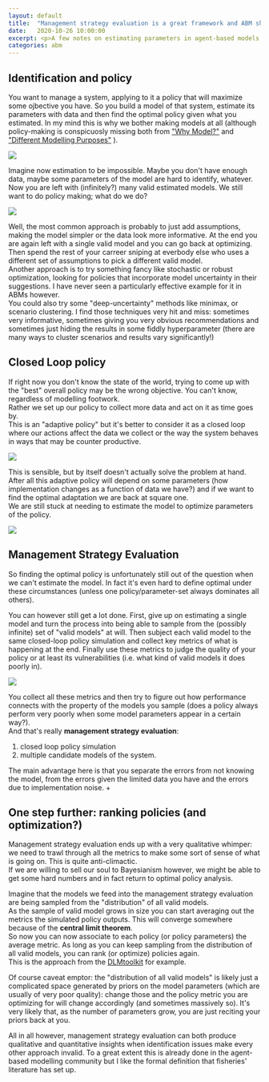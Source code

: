 ```yaml
---
layout: default
title:  "Management strategy evaluation is a great framework and ABM should steal it!"
date:   2020-10-26 10:00:00
excerpt: <p>A few notes on estimating parameters in agent-based models, trying to tie together the literature and identify the disparate objectives we are trying to achieve</p>
categories: abm 
--- 
```


## Identification and policy

You want to manage a system, applying to it a policy that will maximize some ojbective you have. So you build a model of that system, estimate its parameters with data and then find the optimal policy given what you estimated.
In my mind this is why we bother making models at all (although policy-making is conspicuosly missing both from ["Why Model?"](http://jasss.soc.surrey.ac.uk/11/4/12.html) and ["Different Modelling Purposes"](http://jasss.soc.surrey.ac.uk/22/3/6.html) ).
<div>
<img  src="{{ site.baseurl }}/assets/mse/common.png"/>
</div>

Imagine now estimation to be impossible. Maybe you don't have enough data, maybe some parameters of the model are hard to identify, whatever. Now you are left with (infinitely?) many valid estimated models. We still want to do policy making; what do we do?  
<div>
<img src="{{ site.baseurl }}/assets/mse/multimodel.png"/>
</div>

Well, the most common approach is probably to just add assumptions, making the model simpler or the data look more informative. At the end you are again left with a single valid model and you can go back at optimizing. Then spend the rest of your carreer sniping at everbody else who uses a different set of assumptions to pick a different valid model.  
Another approach is to try something fancy like stochastic or robust optimization, looking for policies that incorporate model uncertainty in their suggestions. I have never seen a particularly effective example for it in ABMs however.  
You could also try some "deep-uncertainty" methods like minimax, or scenario clustering. I find those techniques very hit and miss: sometimes very informative, sometimes giving you very obvious recommendations and sometimes just hiding the results in some fiddly hyperparameter (there are many ways to cluster scenarios and results vary significantly!)


## Closed Loop policy

If right now you don't know the state of the world, trying to come up with the "best" overall policy may be the wrong objective. You can't know, regardless of modelling footwork.  
Rather we set up our policy to collect more data and act on it as time goes by.  
This is an "adaptive policy" but it's better to consider it as a closed loop where our actions  affect the data we collect or the way the system behaves in ways that may be counter productive.

<div>
<img src="{{ site.baseurl }}/assets/mse/closedloop.png"/>
</div>

This is sensible, but by itself doesn't actually solve the problem at hand.
After all this adaptive policy will depend on some parameters (how implementation changes as a function of data we have?) and if we want to find the optimal adaptation we are back at square one.  
We are still stuck at needing to estimate the model to optimize parameters of the policy.

<div>
<img src="{{ site.baseurl }}/assets/mse/closedloop2.png"/>
</div>
 
## Management Strategy Evaluation

So finding the optimal policy is unfortunately still out of the question when we can't estimate the model.
In fact it's even hard to define optimal under these circumstances (unless one policy/parameter-set always dominates all others).

You can however still get a lot done.
First, give up on estimating a single model and turn the process into being able to sample from the (possibly infinite) set of "valid models" at will.
Then subject each valid model to the same closed-loop policy simulation and collect key metrics of what is happening at the end.
Finally use these metrics to judge the quality of your policy or at least its vulnerabilities (i.e. what kind of valid models it does poorly in).

<div>
<img src="{{ site.baseurl }}/assets/mse/mse.png"/>
</div>

You collect all these metrics and then try to figure out how performance connects with the property of the models you sample (does a policy always perform very poorly when some model parameters appear in a certain way?).  
And that's really **management strategy evaluation**: 

1. closed loop policy simulation 
2. multiple candidate models of the system.

The main advantage here is that you separate the errors from not knowing the model, from the errors given the limited data you have and the errors due to implementation noise.
+

## One step further: ranking policies (and optimization?)

Management strategy evaluation ends up with a very qualitative whimper: we need to trawl through all the metrics to make some sort of sense of what is going on. This is quite anti-climactic.  
If we are willing to sell our soul to Bayesianism however, we might be able to get some hard numbers and in fact return to optimal policy analysis. 

Imagine that the models we feed into the management strategy evaluation are being sampled from the "distribution" of all valid models.  
As the sample of valid model grows in size you can start averaging out the metrics the simulated policy outputs. This will converge somewhere because of the **central limit theorem**.  
So now you can now associate to each policy (or policy parameters) the average metric. As long as you can keep sampling from the distribution of all valid models, you can rank (or optimize) policies again.  
This is the approach from the [DLMtoolkit](https://www.datalimitedtoolkit.org/) for example.

Of course caveat emptor: the "distribution of all valid models"  is likely just a complicated space generated by priors on the model parameters (which are usually of very poor quality): change those and the policy metric you are optimizing for will change accordingly (and sometimes massively so). 
It's very likely that, as the number of parameters grow, you are just reciting your priors back at you.

All in all however, management strategy evaluation can both produce qualitative and quantitative insights when identification issues make every other approach invalid. 
To a great extent this is already done in the agent-based modelling community but I like the formal definition that fisheries' literature has set up.



